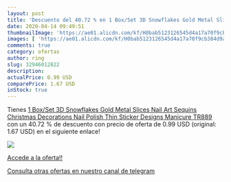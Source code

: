 ```yaml
---
layout: post
title: 'Descuento del 40.72 % en 1 Box/Set 3D Snowflakes Gold Metal Slice'
date: 2020-04-14 09:49:51
thumbnailImage: 'https://ae01.alicdn.com/kf/H0bab5123126545d4a17a70f9cb384d9ae/1-Box-Set-3D-Snowflakes-Gold-Metal-Slices-Nail-Art-Sequins-Christmas-Decorations-Nail-Polish-Thin.jpg_350x350._SL200_.jpg'
images: [ 'https://ae01.alicdn.com/kf/H0bab5123126545d4a17a70f9cb384d9ae/1-Box-Set-3D-Snowflakes-Gold-Metal-Slices-Nail-Art-Sequins-Christmas-Decorations-Nail-Polish-Thin.jpg_350x350._SL200_.jpg' ]
comments: true
category: ofertas
author: ring
slug: 32946012822
description:
actualPrice: 0.99 USD
comparePrice: 1.67 USD
inStock: true
---
```


Tienes [1 Box/Set 3D Snowflakes Gold Metal Slices Nail Art Sequins Christmas Decorations Nail Polish Thin Sticker Designs Manicure TR889](https://www.amazon.com/dp/32946012822/?tag=redken08-20) con un 40.72 % de descuento con precio de oferta de 0.99 USD (original: 1.67 USD) en el siguiente enlace!

[![](https://ae01.alicdn.com/kf/H0bab5123126545d4a17a70f9cb384d9ae/1-Box-Set-3D-Snowflakes-Gold-Metal-Slices-Nail-Art-Sequins-Christmas-Decorations-Nail-Polish-Thin.jpg_350x350._SL200_.jpg)](https://www.amazon.com/dp/32946012822/?tag=redken08-20)

[Accede a la oferta!!](https://www.amazon.com/dp/32946012822/?tag=redken08-20)

[Consulta otras ofertas en nuestro canal de telegram](https://t.me/s/ofertas25)
